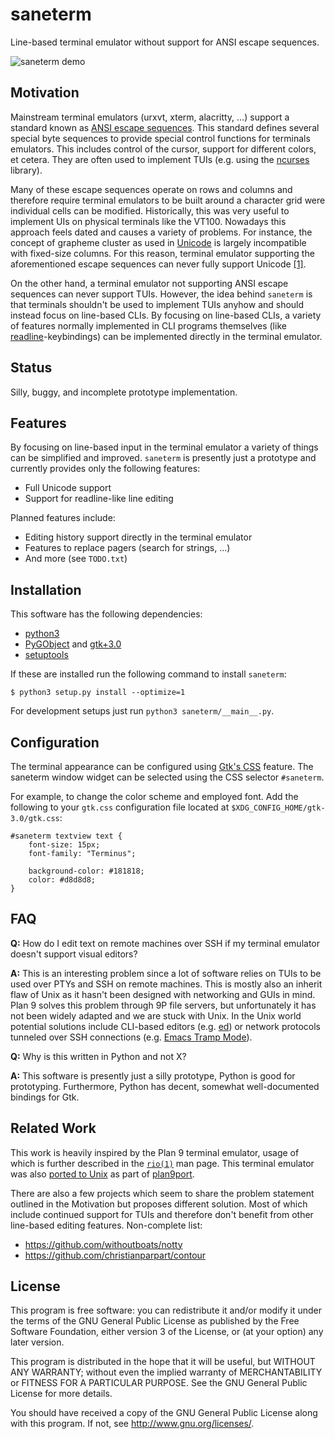# saneterm

Line-based terminal emulator without support for ANSI escape sequences.

![saneterm demo](https://gist.githubusercontent.com/nmeum/51d89900c9c7beef49cace24ebc605ec/raw/14b9eeb25483c82fa3672875bb24ff33dbdf932a/saneterm.gif)

## Motivation

Mainstream terminal emulators (urxvt, xterm, alacritty, …) support a
standard known as [ANSI escape sequences][wikipedia ansi]. This standard
defines several special byte sequences to provide special control
functions for terminals emulators. This includes control of the cursor,
support for different colors, et cetera. They are often used to
implement TUIs (e.g. using the [ncurses][ncurses web] library).

Many of these escape sequences operate on rows and columns and therefore
require terminal emulators to be built around a character grid were
individual cells can be modified. Historically, this was very useful to
implement UIs on physical terminals like the VT100. Nowadays this
approach feels dated and causes a variety of problems. For instance, the
concept of grapheme cluster as used in [Unicode][unicode web] is largely
incompatible with fixed-size columns. For this reason, terminal
emulator supporting the aforementioned escape sequences can never fully
support Unicode [\[1\]][variable-width glyphs].

On the other hand, a terminal emulator not supporting ANSI escape
sequences can never support TUIs. However, the idea behind `saneterm` is
that terminals shouldn't be used to implement TUIs anyhow and should
instead focus on line-based CLIs. By focusing on line-based CLIs, a
variety of features normally implemented in CLI programs themselves
(like [readline][readline web]-keybindings) can be implemented directly
in the terminal emulator.

## Status

Silly, buggy, and incomplete prototype implementation.

## Features

By focusing on line-based input in the terminal emulator a variety of
things can be simplified and improved. `saneterm` is presently just a
prototype and currently provides only the following features:

* Full Unicode support
* Support for readline-like line editing

Planned features include:

* Editing history support directly in the terminal emulator
* Features to replace pagers (search for strings, …)
* And more (see `TODO.txt`)

## Installation

This software has the following dependencies:

* [python3][python web]
* [PyGObject][PyGObject web] and [gtk+3.0][gtk web]
* [setuptools][setuptools web]

If these are installed run the following command to install `saneterm`:

	$ python3 setup.py install --optimize=1

For development setups just run `python3 saneterm/__main__.py`.

## Configuration

The terminal appearance can be configured using [Gtk's CSS][gtk css]
feature. The saneterm window widget can be selected using the CSS
selector `#saneterm`.

For example, to change the color scheme and employed font. Add the
following to your `gtk.css` configuration file located at
`$XDG_CONFIG_HOME/gtk-3.0/gtk.css`:

	#saneterm textview text {
		font-size: 15px;
		font-family: "Terminus";

		background-color: #181818;
		color: #d8d8d8;
	}


## FAQ

**Q:** How do I edit text on remote machines over SSH if my terminal
emulator doesn't support visual editors?

**A:** This is an interesting problem since a lot of software
relies on TUIs to be used over PTYs and SSH on remote machines. This is
mostly also an inherit flaw of Unix as it hasn't been designed with
networking and GUIs in mind. Plan 9 solves this problem through 9P file
servers, but unfortunately it has not been widely adapted and we are
stuck with Unix. In the Unix world potential solutions include
CLI-based editors (e.g. [ed][wikipedia ed]) or network protocols
tunneled over SSH connections (e.g.  [Emacs Tramp Mode][emacs tramp mode]).

**Q:** Why is this written in Python and not X?

**A:** This software is presently just a silly prototype, Python is good
for prototyping. Furthermore, Python has decent, somewhat well-documented
bindings for Gtk.

## Related Work

This work is heavily inspired by the Plan 9 terminal emulator, usage of
which is further described in the [`rio(1)`][rio man page] man page.
This terminal emulator was also [ported to Unix][9term man page] as part
of [plan9port][plan9port web].

There are also a few projects which seem to share the problem statement
outlined in the Motivation but proposes different solution. Most of
which include continued support for TUIs and therefore don't benefit
from other line-based editing features. Non-complete list:

* https://github.com/withoutboats/notty
* https://github.com/christianparpart/contour

## License

This program is free software: you can redistribute it and/or modify it
under the terms of the GNU General Public License as published by the
Free Software Foundation, either version 3 of the License, or (at your
option) any later version.

This program is distributed in the hope that it will be useful, but
WITHOUT ANY WARRANTY; without even the implied warranty of
MERCHANTABILITY or FITNESS FOR A PARTICULAR PURPOSE. See the GNU General
Public License for more details.

You should have received a copy of the GNU General Public License along
with this program. If not, see <http://www.gnu.org/licenses/>.

[ncurses web]: https://invisible-island.net/ncurses/
[wikipedia ansi]: https://en.wikipedia.org/wiki/ANSI_escape_code
[wikipedia zwj]: https://en.wikipedia.org/wiki/Zero-width_joiner
[unicode web]: https://www.unicode.org/
[readline web]: https://tiswww.case.edu/php/chet/readline/rltop.html
[python web]: https://www.python.org/
[PyGObject web]: https://pygobject.readthedocs.io/en/latest/
[gtk web]: https://gtk.org/
[setuptools web]: https://pygobject.readthedocs.io/en/latest/
[wikipedia ed]: https://en.wikipedia.org/wiki/Ed_(text_editor)
[emacs tramp mode]: https://www.emacswiki.org/emacs/TrampMode
[variable-width glyphs]: https://gitlab.freedesktop.org/terminal-wg/specifications/-/issues/21
[rio man page]: https://9p.io/magic/man2html/1/rio
[9term man page]: https://9fans.github.io/plan9port/man/man1/9term.html
[plan9port web]: https://9fans.github.io/plan9port/
[gtk css]: https://developer.gnome.org/gtk3/stable/chap-css-overview.html
